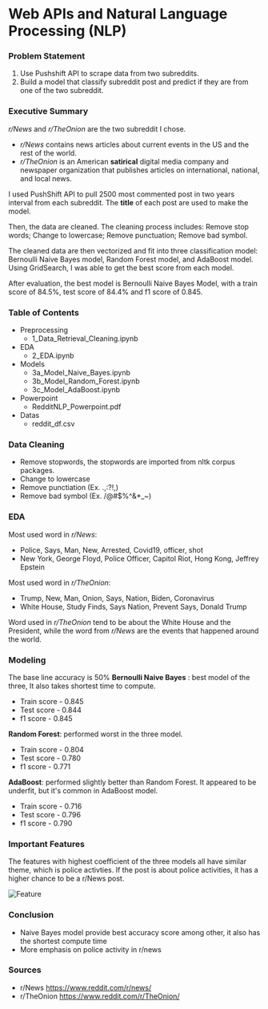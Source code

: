 # Web APIs and Natural Language Processing (NLP)
### Problem Statement
1. Use Pushshift API to scrape data from two subreddits.
2. Build a model that classify subreddit post and predict if they are from one of the two subreddit. 
### Executive Summary
 *r/News* and *r/TheOnion* are the two subreddit I chose. 
 - *r/News* contains news articles about current events in the US and the rest of the world. 
 - *r/TheOnion* is an American **satirical** digital media company and newspaper organization that publishes articles on international, national, and local news.
 
I used PushShift API to pull 2500 most commented post in two years interval from each subreddit. The **title** of each post are used to make the model. 

Then, the data are cleaned. The cleaning process includes: Remove stop words; Change to lowercase; Remove punctuation; Remove bad symbol.

The cleaned data are then vectorized and fit into three classification model: Bernoulli Naive Bayes model, Random Forest model, and AdaBoost model. Using GridSearch, I was able to get the best score from each model. 

After evaluation, the best model is Bernoulli Naive Bayes Model, with a train score of 84.5%, test score of 84.4% and f1 score of 0.845.

### Table of Contents
- Preprocessing
	- 1_Data_Retrieval_Cleaning.ipynb
- EDA
	- 2_EDA.ipynb
- Models
	- 3a_Model_Naive_Bayes.ipynb
	- 3b_Model_Random_Forest.ipynb
	- 3c_Model_AdaBoost.ipynb
- Powerpoint
	- RedditNLP_Powerpoint.pdf
- Datas
	- reddit_df.csv

### Data Cleaning
- Remove stopwords, the stopwords are imported from nltk corpus packages. 
- Change to lowercase 
- Remove punctiation (Ex. .,:?!,)
- Remove bad symbol (Ex. /@#$%^&*_~) 

### EDA
 Most used word in *r/News*:
- Police, Says, Man, New, Arrested, Covid19, officer, shot
- New York, George Floyd, Police Officer, Capitol Riot, Hong Kong, Jeffrey Epstein 

 Most used word in *r/TheOnion*:
- Trump, New, Man, Onion, Says, Nation, Biden, Coronavirus
- White House, Study Finds, Says Nation, Prevent Says, Donald Trump

Word used in *r/TheOnion* tend to be about the White House and the President, while the word from *r/News* are the events that happened around the world. 

### Modeling
The base line accuracy is 50% 
**Bernoulli Naive Bayes** : best model of the three, It also takes shortest time to compute. 
- Train score - 0.845
- Test score - 0.844
- f1 score - 0.845

**Random Forest**: performed worst in the three model. 
- Train score - 0.804
- Test score - 0.780
- f1 score - 0.771

**AdaBoost**: performed slightly better than Random Forest. It appeared to be underfit, but it's common in AdaBoost model. 
- Train score - 0.716
- Test score - 0.796
- f1 score - 0.790

### Important Features
The features with highest coefficient of the three models all have similar theme, which is police activties. 
If the post is about police activities, it has a higher chance to be a r/News post. 



![Feature](https://i.postimg.cc/9Xp082vw/feature-important.png)

### Conclusion
-   Naive Bayes model provide best accuracy score among other, it also has the shortest compute time    
-   More emphasis on police activity in r/news
### Sources
- r/News https://www.reddit.com/r/news/
- r/TheOnion https://www.reddit.com/r/TheOnion/
